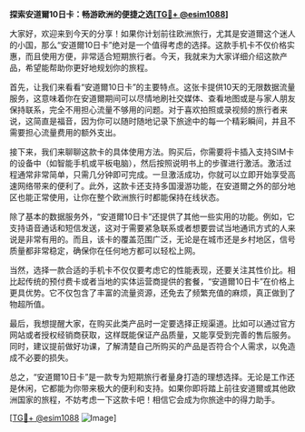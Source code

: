 **探索安道爾10日卡：畅游欧洲的便捷之选[[TG💪+ @esim1088](https://t.me/s/esim1088)]**

大家好，欢迎来到今天的分享！如果你计划前往欧洲旅行，尤其是安道爾这个迷人的小国，那么“安道爾10日卡”绝对是一个值得考虑的选择。这款手机卡不仅价格实惠，而且使用方便，非常适合短期旅行者。今天，我就来为大家详细介绍这款产品，希望能帮助你更好地规划你的旅程。

首先，让我们来看看“安道爾10日卡”的主要特点。这张卡提供10天的无限数据流量服务，这意味着你在安道爾期间可以尽情地刷社交媒体、查看地图或是与家人朋友保持联系，完全不用担心流量不够用的问题。对于喜欢拍照或录视频的旅行者来说，这简直是福音，因为你可以随时随地记录下旅途中的每一个精彩瞬间，并且不需要担心流量费用的额外支出。

接下来，我们来聊聊这款卡的具体使用方法。购买后，你需要将卡插入支持SIM卡的设备中（如智能手机或平板电脑），然后按照说明书上的步骤进行激活。激活过程通常非常简单，只需几分钟即可完成。一旦激活成功，你就可以立即开始享受高速网络带来的便利了。此外，这款卡还支持多国漫游功能，在安道爾之外的部分地区也能正常使用，让你在整个欧洲旅行时都能保持在线状态。

除了基本的数据服务外，“安道爾10日卡”还提供了其他一些实用的功能。例如，它支持语音通话和短信发送，这对于需要紧急联系或者想要尝试当地通讯方式的人来说是非常有用的。而且，该卡的覆盖范围广泛，无论是在城市还是乡村地区，信号质量都非常稳定，确保你在任何地方都可以轻松上网。

当然，选择一款合适的手机卡不仅仅要考虑它的性能表现，还要关注其性价比。相比起传统的预付费卡或者当地的实体运营商提供的套餐，“安道爾10日卡”在价格上更具优势。它不仅包含了丰富的流量资源，还免去了频繁充值的麻烦，真正做到了物超所值。

最后，我想提醒大家，在购买此类产品时一定要选择正规渠道。比如可以通过官方网站或者授权经销商获取，这样既能保证产品质量，又能享受到完善的售后服务。同时，建议提前做好功课，了解清楚自己所购买的产品是否符合个人需求，以免造成不必要的损失。

总之，“安道爾10日卡”是一款专为短期旅行者量身打造的理想选择。无论是工作还是休闲，它都能为你带来极大的便利和支持。如果你即将踏上前往安道爾或其他欧洲国家的旅程，不妨考虑一下这款卡吧！相信它会成为你旅途中的得力助手。

[[TG💪+ @esim1088](https://t.me/s/esim1088) ![Image](https://i.postimg.cc/4NQfJmqS/Snipaste-2025-05-13-00-14-12.png)]